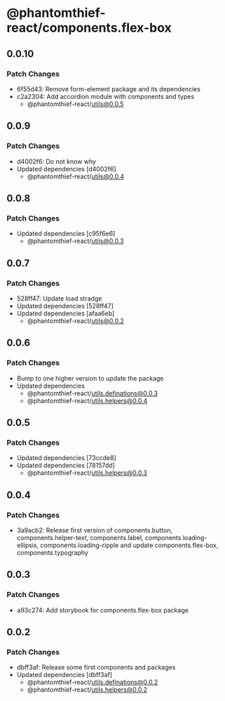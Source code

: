 # @phantomthief-react/components.flex-box

## 0.0.10

### Patch Changes

- 6f55d43: Remove form-element package and its dependencies
- c2a2304: Add accordion module with components and types
  - @phantomthief-react/utils@0.0.5

## 0.0.9

### Patch Changes

- d4002f6: Do not know why
- Updated dependencies [d4002f6]
  - @phantomthief-react/utils@0.0.4

## 0.0.8

### Patch Changes

- Updated dependencies [c95f6e6]
  - @phantomthief-react/utils@0.0.3

## 0.0.7

### Patch Changes

- 528ff47: Update load stradge
- Updated dependencies [528ff47]
- Updated dependencies [afaa6eb]
  - @phantomthief-react/utils@0.0.2

## 0.0.6

### Patch Changes

- Bump to one higher version to update the package
- Updated dependencies
  - @phantomthief-react/utils.definations@0.0.3
  - @phantomthief-react/utils.helpers@0.0.4

## 0.0.5

### Patch Changes

- Updated dependencies [73ccde8]
- Updated dependencies [78157dd]
  - @phantomthief-react/utils.helpers@0.0.3

## 0.0.4

### Patch Changes

- 3a9acb2: Release first version of components.button, components.helper-text, components.label, components.loading-ellipsis, components.loading-ripple and update components.flex-box, components.typography

## 0.0.3

### Patch Changes

- a93c274: Add storybook for components.flex-box package

## 0.0.2

### Patch Changes

- dbff3af: Release some first components and packages
- Updated dependencies [dbff3af]
  - @phantomthief-react/utils.definations@0.0.2
  - @phantomthief-react/utils.helpers@0.0.2
